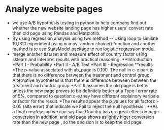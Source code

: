 # Analyze website pages 
* we use A/B hypothesis testing in python to help company find out whether the new website landing page has higher users’ convert rate than old page using Pandas and Matplotlib.
* By using regression analysis using two method -- Using loop to similate 10,000 experiment using numpy.random.choice() function and another method is to use StatsModel package to run logistic regression model.
* merge another dataset and measure effect of country factor using sklearn and interpret results with practical reasoning.
**Introduction
*Part I - Probability
*Part II - A/B Test
*Part III - Regression
**results
*The p-value associated with ab_page is 0.190. The null in c-e part is that there is no difference between the treatment and control group. Alternative hypotheses is that there is difference between between the treatment and control group
*Part II assumes the old page is better unless the new page proves to be definitely better at a Type I error rate of 5%, compared to question c-e,they have different explainory varibale or factor for the result.
*The results appear the p_values for all factors > 0.05 (alfa error) that indicate we Fail to reject the null hypothesis .
**As a final conclousion we can say that Country has no great effect on page conversion in addition, and old page shows aslightly higer conversion rate than the new page , so the decision is to keep the old page.

